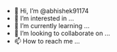 - 👋 Hi, I’m @abhishek91174
- 👀 I’m interested in ...
- 🌱 I’m currently learning ...
- 💞️ I’m looking to collaborate on ...
- 📫 How to reach me ...

<!---
abhishek91174/abhishek91174 is a ✨ special ✨ repository because its `README.md` (this file) appears on your GitHub profile.

